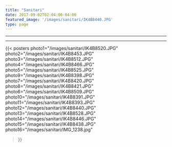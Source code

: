 ```yaml
---
title: "Sanitari"
date: 2017-09-02T02:04:06-04:00
featured_image: '/images/sanitari/IK4B8440.JPG'
type: page
---
```

<hr/>
<div class="tc-l ph3 ph4-ns">
<p></p>
</div>
<hr/>

{{< posters 
photo1="/images/sanitari/IK4B8520.JPG"
photo2="/images/sanitari/IK4B8453.JPG"
photo3="/images/sanitari/IK4B8512.JPG"
photo4="/images/sanitari/IK4B8466.JPG"
photo5="/images/sanitari/IK4B8525.JPG"
photo9="/images/sanitari/IK4B8398.JPG"
photo7="/images/sanitari/IK4B8420.JPG"
photo8="/images/sanitari/IK4B8421.JPG"
photo6="/images/sanitari/IK4B8509.JPG"
photo10="/images/sanitari/IK4B8391.JPG"
photo11="/images/sanitari/IK4B8393.JPG"
photo12="/images/sanitari/IK4B8440.JPG"
photo13="/images/sanitari/IK4B8528.JPG"
photo14="/images/sanitari/IK4B8446.JPG"
photo15="/images/sanitari/IK4B8438.JPG"
photo16="/images/sanitari/IMG_1238.jpg"
>}}
